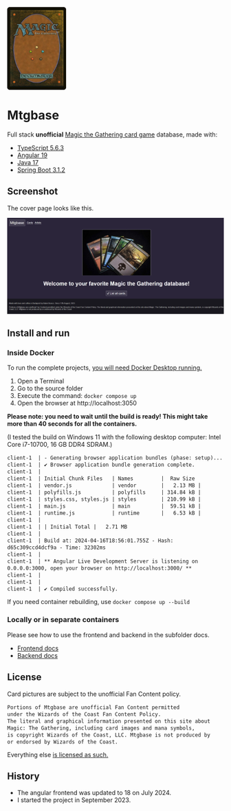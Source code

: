 <img src="docs/magic-card-back.jpg" height="192" />

# Mtgbase

Full stack **unofficial** [Magic the Gathering card game](https://magic.wizards.com/en) database, made with:

- [TypeScript 5.6.3](https://devblogs.microsoft.com/typescript/announcing-typescript-5-6/)
- [Angular 19](https://blog.angular.dev/meet-angular-v19-7b29dfd05b84)
- [Java 17](https://www.oracle.com/java/technologies/javase/17-relnote-issues.html)
- [Spring Boot 3.1.2](https://spring.io/blog/2023/07/20/spring-boot-3-1-2-available-now)

## Screenshot

The cover page looks like this.

![Cover page](docs/screenshot.png)

## Install and run

### Inside Docker

To run the complete projects, [you will need Docker Desktop running.](https://www.docker.com/products/docker-desktop/)

1. Open a Terminal
1. Go to the source folder
1. Execute the command: `docker compose up`
1. Open the browser at http://localhost:3050

**Please note: you need to wait until the build is ready! This might take more than 40 seconds for all the containers.**

(I tested the build on Windows 11 with the following desktop computer: Intel Core i7-10700, 16 GB DDR4 SDRAM.)

```
client-1  | - Generating browser application bundles (phase: setup)...
client-1  | ✔ Browser application bundle generation complete.
client-1  |
client-1  | Initial Chunk Files   | Names         |  Raw Size
client-1  | vendor.js             | vendor        |   2.13 MB |
client-1  | polyfills.js          | polyfills     | 314.84 kB |
client-1  | styles.css, styles.js | styles        | 210.99 kB |
client-1  | main.js               | main          |  59.51 kB |
client-1  | runtime.js            | runtime       |   6.53 kB |
client-1  |
client-1  | | Initial Total |   2.71 MB
client-1  |
client-1  | Build at: 2024-04-16T18:56:01.755Z - Hash: d65c309ccd4dcf9a - Time: 32302ms
client-1  |
client-1  | ** Angular Live Development Server is listening on 0.0.0.0:3000, open your browser on http://localhost:3000/ **
client-1  |
client-1  |
client-1  | ✔ Compiled successfully.
```

If you need container rebuilding, use `docker compose up --build`

### Locally or in separate containers

Please see how to use the frontend and backend in the subfolder docs.

- [Frontend docs](frontend/README.md)
- [Backend docs](backend/README.md)

## License

Card pictures are subject to the unofficial Fan Content policy.

```
Portions of Mtgbase are unofficial Fan Content permitted
under the Wizards of the Coast Fan Content Policy.
The literal and graphical information presented on this site about
Magic: The Gathering, including card images and mana symbols,
is copyright Wizards of the Coast, LLC. Mtgbase is not produced by
or endorsed by Wizards of the Coast.
```

Everything else [is licensed as such.](LICENSE)

## History

- The angular frontend was updated to 18 on July 2024.
- I started the project in September 2023.
